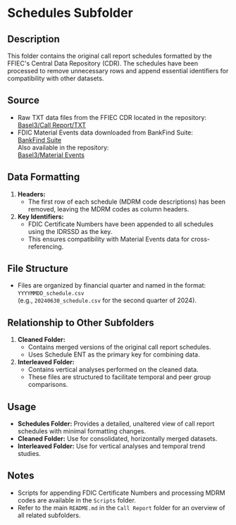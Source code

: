 # Schedules Subfolder

## Description
This folder contains the original call report schedules formatted by the FFIEC's Central Data Repository (CDR). The schedules have been processed to remove unnecessary rows and append essential identifiers for compatibility with other datasets.

## Source
- Raw TXT data files from the FFIEC CDR located in the repository:  
  [Basel3/Call Report/TXT](https://github.com/OCBliss/Basel3/tree/main/Call%20Report/TXT)
- FDIC Material Events data downloaded from BankFind Suite:  
  [BankFind Suite](https://banks.data.fdic.gov/bankfind-suite/oscr)  
  Also available in the repository:  
  [Basel3/Material Events](https://github.com/OCBliss/Basel3/tree/main/Material%20Events)

## Data Formatting
1. **Headers:**
   - The first row of each schedule (MDRM code descriptions) has been removed, leaving the MDRM codes as column headers.
2. **Key Identifiers:**
   - FDIC Certificate Numbers have been appended to all schedules using the IDRSSD as the key.
   - This ensures compatibility with Material Events data for cross-referencing.

## File Structure
- Files are organized by financial quarter and named in the format:  
  `YYYYMMDD_schedule.csv`  
  (e.g., `20240630_schedule.csv` for the second quarter of 2024).

## Relationship to Other Subfolders
1. **Cleaned Folder:**  
   - Contains merged versions of the original call report schedules.  
   - Uses Schedule ENT as the primary key for combining data.
2. **Interleaved Folder:**  
   - Contains vertical analyses performed on the cleaned data.  
   - These files are structured to facilitate temporal and peer group comparisons.

## Usage
- **Schedules Folder:** Provides a detailed, unaltered view of call report schedules with minimal formatting changes.  
- **Cleaned Folder:** Use for consolidated, horizontally merged datasets.  
- **Interleaved Folder:** Use for vertical analyses and temporal trend studies.

## Notes
- Scripts for appending FDIC Certificate Numbers and processing MDRM codes are available in the `Scripts` folder.
- Refer to the main `README.md` in the `Call Report` folder for an overview of all related subfolders.
